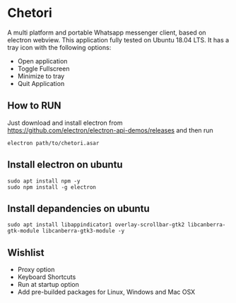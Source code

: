# Chetori

A multi platform and portable Whatsapp messenger client, based on electron webview.
This application fully tested on Ubuntu 18.04 LTS.
It has a tray icon with the following options:
- Open application
- Toggle Fullscreen
- Minimize to tray
- Quit Application

## How to RUN
Just download and install electron from https://github.com/electron/electron-api-demos/releases
and then run
```
electron path/to/chetori.asar
```

## Install electron on ubuntu
```
sudo apt install npm -y
sudo npm install -g electron
```

## Install depandencies on ubuntu
```
sudo apt install libappindicator1 overlay-scrollbar-gtk2 libcanberra-gtk-module libcanberra-gtk3-module -y
```

## Wishlist
- Proxy option
- Keyboard Shortcuts
- Run at startup option
- Add pre-builded packages for Linux, Windows and Mac OSX

